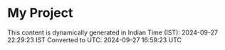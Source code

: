 # My Project

This content is dynamically generated in Indian Time (IST): 2024-09-27 22:29:23 IST
Converted to UTC: 2024-09-27 16:59:23 UTC
